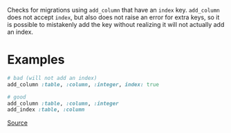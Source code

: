 
Checks for migrations using `add_column` that have an `index`
key. `add_column` does not accept `index`, but also does not raise an
error for extra keys, so it is possible to mistakenly add the key without
realizing it will not actually add an index.

# Examples

```ruby
# bad (will not add an index)
add_column :table, :column, :integer, index: true

# good
add_column :table, :column, :integer
add_index :table, :column
```

[Source](http://www.rubydoc.info/gems/rubocop/RuboCop/Cop/Rails/AddColumnIndex)